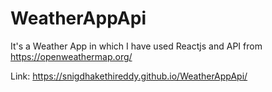 # WeatherAppApi

It's a Weather App in which I have used Reactjs and API from https://openweathermap.org/  

Link: https://snigdhakethireddy.github.io/WeatherAppApi/
